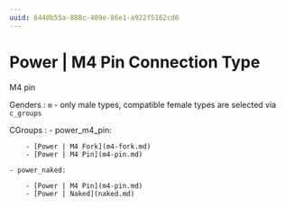```yaml
---
uuid: 6440b55a-888c-409e-86e1-a922f5162cd6
---
```

# Power | M4 Pin Connection Type

M4 pin

Genders
: `m` - only male types, compatible female types are selected via `c_groups`

CGroups
:   - power_m4_pin:

        - [Power | M4 Fork](m4-fork.md)
        - [Power | M4 Pin](m4-pin.md)

    - power_naked:

        - [Power | M4 Pin](m4-pin.md)
        - [Power | Naked](naked.md)
